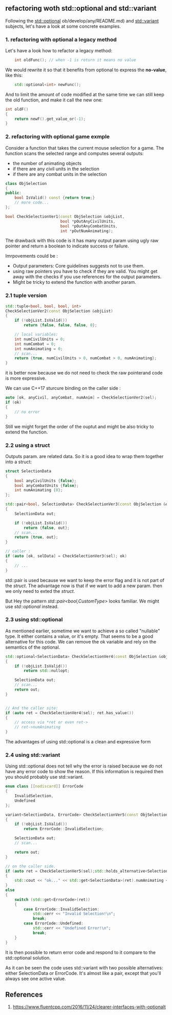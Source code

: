 ## refactoring woth std::optional and std::variant

Following the [std::optional](https://github.com/gaelmoccand/Cpp-Daily/blob/develop/optional/README.md)
ob/develop/any/README.md) and [std::variant](https://github.com/gaelmoccand/Cpp-Daily/blob/develop/variant/README.md) subjects,
let's have a look at some concrete examples.

### 1. refactoring with optional a legacy method

Let's have a look how to refactor a legacy method:

```cpp
    int oldFunc(); // when -1 is return it means no value
```

We would rewrite it so that it benefits from optional to express the **no-value**, like this:

```cpp
    std::optional<int> newFunc();
```

And to limit the amount of code modified at the same time we can still keep the old function, and make it call the new one:

```cpp
int oldF()
{
    return newF().get_value_or(-1);
}
```

### 2. refactoring with optional game exmple

Consider a function that takes the current mouse selection for a game. The function scans the selected range and computes several outputs:
* the number of animating objects
* if there are any civil units in the selection
* if there are any combat units in the selection

```cpp
class ObjSelection
{
public:
    bool IsValid() const {return true;}
    // more code...
};

bool CheckSelectionVer1(const ObjSelection &objList,
                        bool *pOutAnyCivilUnits,
                        bool *pOutAnyCombatUnits,
                        int *pOutNumAnimating);
```

The drawback with this code is it has many output param using ugly raw pointer  and return a boolean to indicate success or failure.

Imrpovements could be :

* Output parameters: Core guidelines suggests not to use them.
* using raw pointers you have to check if they are valid. You might get away with the checks if you use references for the output parameters.
* Might be tricky to extend the function with another param.

### 2.1 tuple version

```cpp
std::tuple<bool, bool, bool, int>
CheckSelectionVer2(const ObjSelection &objList)
{
    if (!objList.IsValid())
        return {false, false, false, 0};

    // local variables:
    int numCivilUnits = 0;
    int numCombat = 0;
    int numAnimating = 0;
    // scan...
    return {true, numCivilUnits > 0, numCombat > 0, numAnimating};
}
```
it is better now because we do not need to check the raw pointerand code is more expressive.

We can use C++17 sturcure binding on the caller side :

```cpp
auto [ok, anyCivil, anyCombat, numAnim] = CheckSelectionVer2(sel);
if (ok)
{
    // no error
}
```

Still we might forget the order of the ouptut and might be also tricky to extend the function.


### 2.2 using a struct

Outputs param. are related data. So it is a good idea to wrap them together into a struct:

```cpp
struct SelectionData
{
    bool anyCivilUnits {false};
    bool anyCombatUnits {false};
    int numAnimating {0};
};

std::pair<bool, SelectionData> CheckSelectionVer3(const ObjSelection &objList)
{
    SelectionData out;

    if (!objList.IsValid())
        return {false, out};
    // scan...
    return {true, out};
}

// caller :
if (auto [ok, selData] = CheckSelectionVer3(sel); ok)
{
    // ...
}

```

std::pair is used because we want to keep the error flag and it is not part of the _struct_.
The advantage now is that if we want to add a new param. then we only need to exted the _struct_.

But Hey the pattern _std::pair<bool,CustomType>_  looks familiar. We might use _std::optional_ instead.


### 2.3 using std::optional

As mentioned earlier, sometime we want to achieve a so called "nullable" type. It either contains a value, or it's empty.
That seems to be a good alternative for this code. We can remove the ok variable and rely on the semantics of the optional.

```cpp
std::optional<SelectionData> CheckSelectionVer4(const ObjSelection &objList)
{
    if (!objList.IsValid())
        return std::nullopt;

    SelectionData out;
    // scan...
    return out;
}


// And the caller site:
if (auto ret = CheckSelectionVer4(sel); ret.has_value())
{
    // access via *ret or even ret->
    // ret->numAnimating
}
```

The advantages of using std::optional is a clean and expressive form


### 2.4 using std::variant

Using std::optional does not tell why the error is raised because we do not have any error code to show the reason.
If this information is required then you should probably use std::variant.

```cpp
enum class [[nodiscard]] ErrorCode
{
    InvalidSelection,
    Undefined
};

variant<SelectionData, ErrorCode> CheckSelectionVer5(const ObjSelection &objList)
{
    if (!objList.IsValid())
        return ErrorCode::InvalidSelection;

    SelectionData out;
    // scan...

    return out;
}

// on the caller side.
if (auto ret = CheckSelectionVer5(sel);std::holds_alternative<SelectionData>(ret))
{
    std::cout << "ok..." << std::get<SelectionData>(ret).numAnimating << '\n';
}
else
{
    switch (std::get<ErrorCode>(ret))
    {
        case ErrorCode::InvalidSelection:
            std::cerr << "Invalid Selection!\n";
            break;
        case ErrorCode::Undefined:
            std::cerr << "Undefined Error!\n";
            break;
    }
}

```

It is then possible to return error code and respond to it compare to the std::optional solution.

As it can be seen the code uses std::variant with two possible alternatives: either SelectionData or ErrorCode.
It's almost like a pair, except that you'll always see one active value.



## References
1. https://www.fluentcpp.com/2016/11/24/clearer-interfaces-with-optionalt




